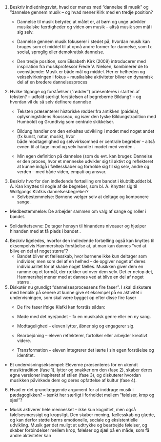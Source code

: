 1. Beskriv indledningsvist, hvad der menes med ”dannelse til musik” og ”dannelse gennem musik – og hvad mener Kirk med en tredje position? 
	-  Dannelse til musik betyder, at målet er, at børn og unge udvikler musikalske færdigheder og viden om musik – altså musik som mål i sig selv. 
	    
	- Dannelse gennem musik fokuserer i stedet på, hvordan musik kan bruges som et middel til at opnå andre former for dannelse, som fx social, sproglig eller demokratisk dannelse. 
	    
	- Den tredje position, som Elisabeth Kirk (2009) introducerer med inspiration fra musikprofessor Frede V. Nielsen, kombinerer de to ovenstående: Musik er både mål og middel. Her er helheden og vekselvirkningen i fokus – musikalske aktiviteter bliver en dynamisk del af en bredere dannelsesproces
2.  Hvilke tilgange og forståelser (”rødder”) præsenteres i starten af teksten? – udfold særligt forståelsen af begreberne Bildung? – og hvordan vil du så selv definere dannelse 
	- Teksten præsenterer historiske rødder fra antikken (paideia), oplysningstidens Rousseau, og især den tyske Bildungstradition med Humboldt og Grundtvig som centrale skikkelser. 
	    
	- Bildung handler om den enkeltes udvikling i mødet med noget andet (fx kunst, natur, musik), hvor både modtagelighed og selvvirksomhed er centrale begreber – altså evnen til at tage imod og selv handle i mødet med verden . 
	    
	- Min egen definition på dannelse (som du evt. kan bruge): Dannelse er den proces, hvor et menneske udvikler sig til aktivt og reflekteret at kunne indgå i fællesskaber og forholde sig til sig selv, andre og verden – med både viden, empati og ansvar.
3. Beskriv hvorfor den indledende fortælling om bandet i klubtilbuddet bl. A. Kan knyttes til nogle af de begreber, som bl. A. Knytter sig til Wolfgangs Klafkis dannelsesbegreber? 
	- Selvbestemmelse: Børnene vælger selv at deltage og komponere sange. 
    
- Medbestemmelse: De arbejder sammen om valg af sange og roller i bandet. 
    
- Solidaritetsevne: De tager hensyn til hinandens niveauer og hjælper hinanden med at få plads i bandet .
4. Beskriv ligeledes, hvorfor den indledende fortælling også kan knyttes til eksempelvis Hammershøjs forståelse at, at man kan dannes ”ved at blive en del af noget større”? 
	- Bandet bliver et fællesskab, hvor børnene ikke kun deltager som individer, men som del af en helhed – de opgiver noget af deres individualitet for at skabe noget fælles. Musikken giver dem en ramme og et formål, der rækker ud over dem selv. Det er netop det, Hammershøj mener med at dannes ved at blive en del af noget større .
5. Diskutér nu grundigt ”dannelsesprocessens fire faser”. I skal diskutere med henblik på senere at kunne give et eksempel på en aktivitet i undervisningen, som skal være bygget op efter disse fire faser 
	- De fire faser ifølge Klafki kan forstås sådan: 
    
    - Møde med det nye/andet – fx en musikalsk genre eller en ny sang. 
        
    - Modtagelighed – eleven lytter, åbner sig og engagerer sig. 
        
    - Bearbejdning – eleven reflekterer, fortolker eller arbejder kreativt videre. 
        
    - Transformation – eleven integrerer det lærte i sin egen forståelse og identitet. 
        
- Et undervisningseksempel: Eleverne præsenteres for en ukendt musiktradition (fase 1), lytter og snakker om den (fase 2), skaber deres egne versioner inspireret af stilen (fase 3), og diskuterer hvordan musikken påvirkede dem og deres opfattelse af kultur (fase 4).
6. Hvad er det grundlæggende argument for at inddrage musik i pædagogikken? – tænkt her særligt i forholdet mellem ”følelser, krop og sjæl”?

- Musik aktiverer hele mennesket – ikke kun kognitivt, men også følelsesmæssigt og kropsligt. Den skaber mening, fællesskab og glæde, og kan derfor støtte børns emotionelle, sociale og eksistentielle udvikling. Musik gør det muligt at udtrykke og bearbejde følelser, og skaber forbindelser mellem krop, følelser og sjæl på en måde, som få andre aktiviteter kan